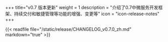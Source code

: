 +++
title="v0.7 版本更新"
weight = 1
description = "介绍了0.7中微服务开发框架、持续交付和敏捷管理等功能的增强、变更等"
icon = "icon-release-notes"
+++

{{< readfile file="/static/release/CHANGELOG_v0.7.0_zh.md" markdown="true" >}}